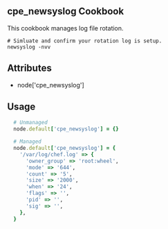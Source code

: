 cpe_newsyslog Cookbook
----------------
This cookbook manages log file rotation.

```
# Simluate and confirm your rotation log is setup.
newsyslog -nvv
```

Attributes
----------
* node['cpe_newsyslog']

Usage
-----
```ruby
  # Unmanaged
  node.default['cpe_newsyslog'] = {}

  # Managed
  node.default['cpe_newsyslog'] = {
    '/var/log/chef.log' => {
      'owner_group' => 'root:wheel',
      'mode' => '644',
      'count' => '5',
      'size' => '2000',
      'when' => '24',
      'flags' => '',
      'pid' => '',
      'sig' => '',
    },
  }
```
